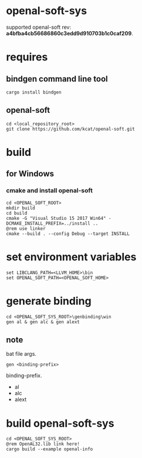 # openal-soft-sys

supported openal-soft rev: **a4bfba4cb56686860c3edd9d910703b1c0caf209**.

# requires

## bindgen **command line tool**

```shell script
cargo install bindgen
```

## openal-soft

```shell script
cd <local_repository_root>
git clone https://github.com/kcat/openal-soft.git
```

# build

## for Windows

### cmake and install openal-soft

```shell script
cd <OPENAL_SOFT_ROOT>
mkdir build
cd build
cmake -G "Visual Studio 15 2017 Win64" -DCMAKE_INSTALL_PREFIX=../install ..
@rem use linker
cmake --build . --config Debug --target INSTALL
```

# set environment variables

```shell script
set LIBCLANG_PATH=<LLVM_HOME>\bin
set OPENAL_SOFT_PATH=<OPENAL_SOFT_HOME>
```

# generate binding

```shell script
cd <OPENAL_SOFT_SYS_ROOT>\genbinding\win
gen al & gen alc & gen alext
```

## note

bat file args.

```shell script
gen <binding-prefix>
```

binding-prefix.

- al
- alc
- alext

# build openal-soft-sys

```shell script
cd <OPENAL_SOFT_SYS_ROOT>
@rem OpenAL32.lib link here!
cargo build --example openal-info
```
